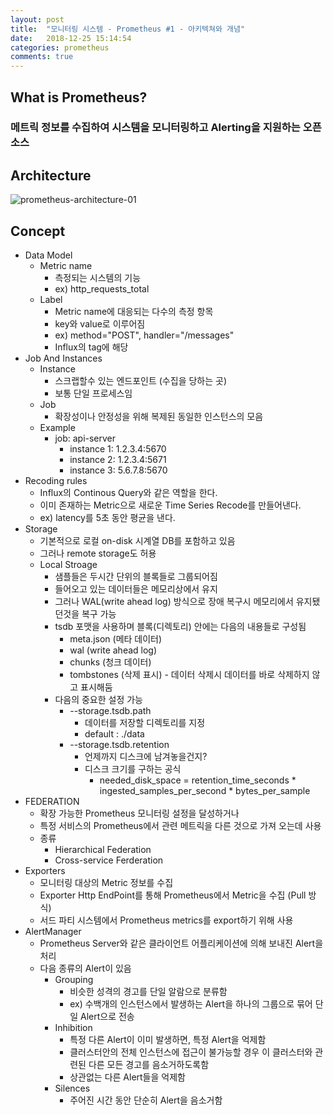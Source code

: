 ```yaml
---
layout: post
title:  "모니터링 시스템 - Prometheus #1 - 아키텍쳐와 개념"
date:   2018-12-25 15:14:54
categories: prometheus
comments: true
---
```


## What is Prometheus?
### 메트릭 정보를 수집하여 시스템을 모니터링하고 Alerting을 지원하는 오픈소스

## Architecture
![prometheus-architecture-01](https://user-images.githubusercontent.com/19832483/50424631-8cba6880-08aa-11e9-87b9-d7572088e7d9.png)

## Concept
- Data Model
	- Metric name
		- 측정되는 시스템의 기능
		- ex) http_requests_total
	- Label
		- Metric name에 대응되는 다수의 측정 항목
		- key와 value로 이루어짐
		- ex) method="POST", handler="/messages"
		- Influx의 tag에 해당
- Job And Instances
	- Instance
		- 스크랩할수 있는 엔드포인트 (수집을 당하는 곳)
		- 보통 단일 프로세스임
	- Job
		- 확장성이나 안정성을 위해 복제된 동일한 인스턴스의 모음
	- Example
		- job: api-server
			- instance 1: 1.2.3.4:5670
			- instance 2: 1.2.3.4:5671
			- instance 3: 5.6.7.8:5670
- Recoding rules
	- Influx의 Continous Query와 같은 역할을 한다.
	- 이미 존재하는 Metric으로 새로운 Time Series Recode를 만들어낸다.
	- ex) latency를 5초 동안 평균을 낸다.
- Storage
	- 기본적으로 로컬 on-disk 시계열 DB를 포함하고 있음
	- 그러나 remote storage도 허용
	- Local Stroage
		- 샘플들은 두시간 단위의 블록들로 그룹되어짐
		- 들어오고 있는 데이터들은 메모리상에서 유지
		- 그러나 WAL(write ahead log) 방식으로 장애 복구시 메모리에서 유지됐던것을 복구 가능
		-  tsdb 포맷을 사용하며 블록(디렉토리) 안에는 다음의 내용들로 구성됨
			- meta.json (메타 데이터)
			- wal (write ahead log)
			- chunks (청크 데이터)
			- tombstones (삭제 표시) - 데이터 삭제시 데이터를 바로 삭제하지 않고 표시해둠
		-  다음의 중요한 설정 가능
			- --storage.tsdb.path
				- 데이터를 저장할 디렉토리를 지정
				- default : ./data
			- --storage.tsdb.retention
				- 언제까지 디스크에 남겨놓을건지?
				- 디스크 크기를 구하는 공식
					- needed_disk_space = retention_time_seconds * ingested_samples_per_second * bytes_per_sample 
- FEDERATION
	- 확장 가능한 Prometheus 모니터링 설정을 달성하거나
	- 특정 서비스의 Prometheus에서 관련 메트릭을 다른 것으로 가져 오는데 사용
	- 종류
		- Hierarchical Federation
		- Cross-service Ferderation
- Exporters
	- 모니터링 대상의 Metric 정보를 수집
	- Exporter Http EndPoint를 통해 Prometheus에서 Metric을 수집 (Pull 방식)
	- 서드 파티 시스템에서 Prometheus metrics를 export하기 위해 사용
- AlertManager
	- Prometheus Server와 같은 클라이언트 어플리케이션에 의해 보내진 Alert을 처리
	- 다음 종류의 Alert이 있음
		- Grouping
			- 비슷한 성격의 경고를 단일 알람으로 분류함
			- ex) 수백개의 인스턴스에서 발생하는 Alert을 하나의 그룹으로 묶어 단일 Alert으로 전송
		- Inhibition
			- 특정 다른 Alert이 이미 발생하면, 특정 Alert을 억제함
			- 클러스터안의 전체 인스턴스에 접근이 불가능할 경우 이 클러스터와 관련된 다른 모든 경고를 음소거하도록함
			- 상관없는 다른 Alert들을 억제함
		- Silences
			- 주어진 시간 동안 단순히 Alert을 음소거함  